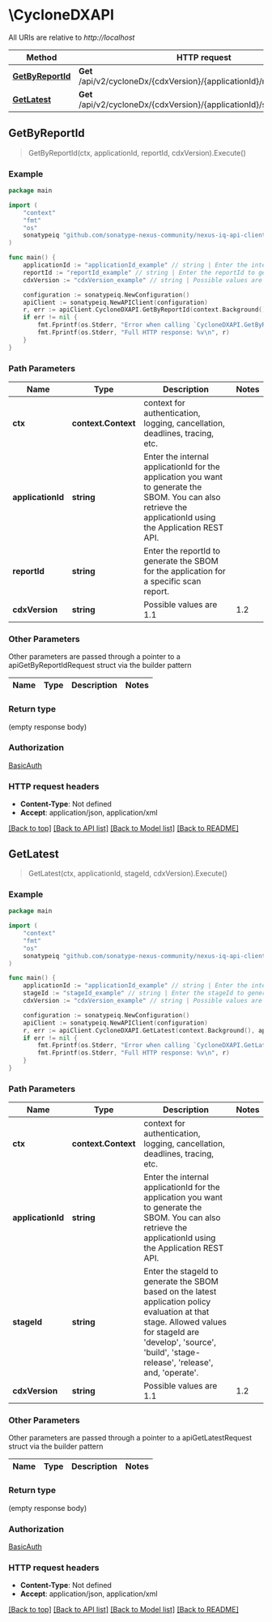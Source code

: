 # \CycloneDXAPI

All URIs are relative to *http://localhost*

Method | HTTP request | Description
------------- | ------------- | -------------
[**GetByReportId**](CycloneDXAPI.md#GetByReportId) | **Get** /api/v2/cycloneDx/{cdxVersion}/{applicationId}/reports/{reportId} | 
[**GetLatest**](CycloneDXAPI.md#GetLatest) | **Get** /api/v2/cycloneDx/{cdxVersion}/{applicationId}/stages/{stageId} | 



## GetByReportId

> GetByReportId(ctx, applicationId, reportId, cdxVersion).Execute()





### Example

```go
package main

import (
	"context"
	"fmt"
	"os"
	sonatypeiq "github.com/sonatype-nexus-community/nexus-iq-api-client-go"
)

func main() {
	applicationId := "applicationId_example" // string | Enter the internal applicationId for the application you want to generate the SBOM. You can also retrieve the applicationId using the Application REST API.
	reportId := "reportId_example" // string | Enter the reportId to generate the SBOM for the application for a specific scan report.
	cdxVersion := "cdxVersion_example" // string | Possible values are 1.1|1.2|1.3|1.4|1.5|1.6.

	configuration := sonatypeiq.NewConfiguration()
	apiClient := sonatypeiq.NewAPIClient(configuration)
	r, err := apiClient.CycloneDXAPI.GetByReportId(context.Background(), applicationId, reportId, cdxVersion).Execute()
	if err != nil {
		fmt.Fprintf(os.Stderr, "Error when calling `CycloneDXAPI.GetByReportId``: %v\n", err)
		fmt.Fprintf(os.Stderr, "Full HTTP response: %v\n", r)
	}
}
```

### Path Parameters


Name | Type | Description  | Notes
------------- | ------------- | ------------- | -------------
**ctx** | **context.Context** | context for authentication, logging, cancellation, deadlines, tracing, etc.
**applicationId** | **string** | Enter the internal applicationId for the application you want to generate the SBOM. You can also retrieve the applicationId using the Application REST API. | 
**reportId** | **string** | Enter the reportId to generate the SBOM for the application for a specific scan report. | 
**cdxVersion** | **string** | Possible values are 1.1|1.2|1.3|1.4|1.5|1.6. | 

### Other Parameters

Other parameters are passed through a pointer to a apiGetByReportIdRequest struct via the builder pattern


Name | Type | Description  | Notes
------------- | ------------- | ------------- | -------------




### Return type

 (empty response body)

### Authorization

[BasicAuth](../README.md#BasicAuth)

### HTTP request headers

- **Content-Type**: Not defined
- **Accept**: application/json, application/xml

[[Back to top]](#) [[Back to API list]](../README.md#documentation-for-api-endpoints)
[[Back to Model list]](../README.md#documentation-for-models)
[[Back to README]](../README.md)


## GetLatest

> GetLatest(ctx, applicationId, stageId, cdxVersion).Execute()





### Example

```go
package main

import (
	"context"
	"fmt"
	"os"
	sonatypeiq "github.com/sonatype-nexus-community/nexus-iq-api-client-go"
)

func main() {
	applicationId := "applicationId_example" // string | Enter the internal applicationId for the application you want to generate the SBOM. You can also retrieve the applicationId using the Application REST API.
	stageId := "stageId_example" // string | Enter the stageId to generate the SBOM based on the latest application policy evaluation at that stage. Allowed values for stageId are 'develop', 'source', 'build', 'stage-release', 'release', and, 'operate'.
	cdxVersion := "cdxVersion_example" // string | Possible values are 1.1|1.2|1.3|1.4|1.5|1.6.

	configuration := sonatypeiq.NewConfiguration()
	apiClient := sonatypeiq.NewAPIClient(configuration)
	r, err := apiClient.CycloneDXAPI.GetLatest(context.Background(), applicationId, stageId, cdxVersion).Execute()
	if err != nil {
		fmt.Fprintf(os.Stderr, "Error when calling `CycloneDXAPI.GetLatest``: %v\n", err)
		fmt.Fprintf(os.Stderr, "Full HTTP response: %v\n", r)
	}
}
```

### Path Parameters


Name | Type | Description  | Notes
------------- | ------------- | ------------- | -------------
**ctx** | **context.Context** | context for authentication, logging, cancellation, deadlines, tracing, etc.
**applicationId** | **string** | Enter the internal applicationId for the application you want to generate the SBOM. You can also retrieve the applicationId using the Application REST API. | 
**stageId** | **string** | Enter the stageId to generate the SBOM based on the latest application policy evaluation at that stage. Allowed values for stageId are &#39;develop&#39;, &#39;source&#39;, &#39;build&#39;, &#39;stage-release&#39;, &#39;release&#39;, and, &#39;operate&#39;. | 
**cdxVersion** | **string** | Possible values are 1.1|1.2|1.3|1.4|1.5|1.6. | 

### Other Parameters

Other parameters are passed through a pointer to a apiGetLatestRequest struct via the builder pattern


Name | Type | Description  | Notes
------------- | ------------- | ------------- | -------------




### Return type

 (empty response body)

### Authorization

[BasicAuth](../README.md#BasicAuth)

### HTTP request headers

- **Content-Type**: Not defined
- **Accept**: application/json, application/xml

[[Back to top]](#) [[Back to API list]](../README.md#documentation-for-api-endpoints)
[[Back to Model list]](../README.md#documentation-for-models)
[[Back to README]](../README.md)


